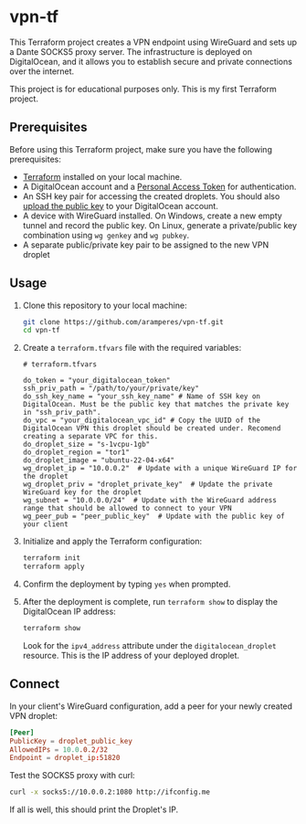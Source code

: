 # vpn-tf

This Terraform project creates a VPN endpoint using WireGuard and sets up a Dante SOCKS5 proxy server. The infrastructure is deployed on DigitalOcean, and it allows you to establish secure and private connections over the internet.

This project is for educational purposes only. This is my first Terraform project.

## Prerequisites

Before using this Terraform project, make sure you have the following prerequisites:

- [Terraform](https://www.terraform.io/) installed on your local machine.
- A DigitalOcean account and a [Personal Access Token](https://docs.digitalocean.com/reference/api/create-personal-access-token/) for authentication.
- An SSH key pair for accessing the created droplets. You should also [upload the public key](https://docs.digitalocean.com/products/droplets/how-to/add-ssh-keys/to-team/) to your DigitalOcean account.
- A device with WireGuard installed. On Windows, create a new empty tunnel and record the public key. On Linux, generate a private/public key combination using `wg genkey` and `wg pubkey`.
- A separate public/private key pair to be assigned to the new VPN droplet

## Usage

1. Clone this repository to your local machine:

    ```bash
    git clone https://github.com/aramperes/vpn-tf.git
    cd vpn-tf
    ```

2. Create a `terraform.tfvars` file with the required variables:

    ```hcl
    # terraform.tfvars

    do_token = "your_digitalocean_token"
    ssh_priv_path = "/path/to/your/private/key"
    do_ssh_key_name = "your_ssh_key_name" # Name of SSH key on DigitalOcean. Must be the public key that matches the private key in "ssh_priv_path".
    do_vpc = "your_digitalocean_vpc_id" # Copy the UUID of the DigitalOcean VPN this droplet should be created under. Recomend creating a separate VPC for this.
    do_droplet_size = "s-1vcpu-1gb"
    do_droplet_region = "tor1"
    do_droplet_image = "ubuntu-22-04-x64"
    wg_droplet_ip = "10.0.0.2"  # Update with a unique WireGuard IP for the droplet
    wg_droplet_priv = "droplet_private_key"  # Update the private WireGuard key for the droplet
    wg_subnet = "10.0.0.0/24"  # Update with the WireGuard address range that should be allowed to connect to your VPN
    wg_peer_pub = "peer_public_key"  # Update with the public key of your client
    ```

3. Initialize and apply the Terraform configuration:

    ```bash
    terraform init
    terraform apply
    ```

4. Confirm the deployment by typing `yes` when prompted.

5. After the deployment is complete, run `terraform show` to display the DigitalOcean IP address:

    ```bash
    terraform show
    ```

    Look for the `ipv4_address` attribute under the `digitalocean_droplet` resource. This is the IP address of your deployed droplet.

## Connect

In your client's WireGuard configuration, add a peer for your newly created VPN droplet:

```toml
[Peer]
PublicKey = droplet_public_key
AllowedIPs = 10.0.0.2/32
Endpoint = droplet_ip:51820
```

Test the SOCKS5 proxy with curl:

```bash
curl -x socks5://10.0.0.2:1080 http://ifconfig.me
```

If all is well, this should print the Droplet's IP.
